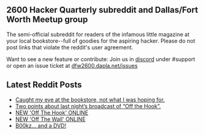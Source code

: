 ## 2600 Hacker Quarterly subreddit and Dallas/Fort Worth Meetup group
The semi-official subreddit for readers of the infamous little magazine at your local bookstore--full of goodies for the aspiring hacker. Please do not post links that violate the reddit's user agreement.

Want to see a new feature or contribute: 
Join us in [discord](https://dfw2600.dapla.net/chat) under #support or open an issue ticket at [dfw2600.dapla.net/issues](https://dfw2600.dapla.net/issues)

## Latest Reddit Posts
<!-- BLOG-POST-LIST:START -->
- [Caught my eye at the bookstore, not what I was hoping for.](https://www.reddit.com/r/2600/comments/139pm7h/caught_my_eye_at_the_bookstore_not_what_i_was/)
- [Two points about last night’s broadcast of “Off the Hook”.](https://www.reddit.com/r/2600/comments/1381tct/two_points_about_last_nights_broadcast_of_off_the/)
- [NEW 'Off The Hook' ONLINE](https://2600.com/hook/03-05-2023)
- [NEW 'Off The Wall' ONLINE](https://2600.com/wall/02-05-2023)
- [B00kz... and a DVD!](https://www.reddit.com/r/2600/comments/135ifrm/b00kz_and_a_dvd/)
<!-- BLOG-POST-LIST:END -->
